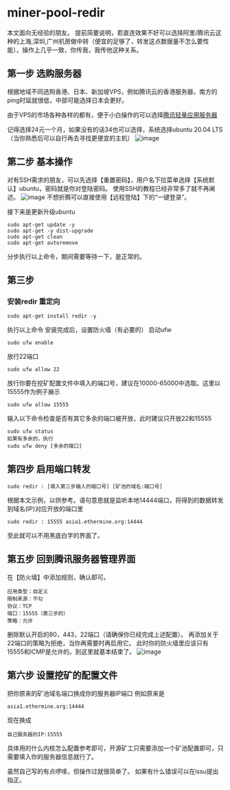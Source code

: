 # miner-pool-redir
本文面向无经验的朋友。
提前简要说明，若直连效果不好可以选择阿里/腾讯云这种的上海,深圳,广州机房做中转（便宜的足够了，转发这点数据量不怎么要性能），操作上几乎一致，你传我，我传他这种关系。

## 第一步 选购服务器
根据地域不同选购香港、日本、新加坡VPS，例如腾讯云的香港服务器，南方的ping时延就很低，中部可能选择日本会更好。

由于VPS的市场各种各样的都有，便于小白操作的可以选择<a href="https://cloud.tencent.com/product/lighthouse" target="_blank">腾讯轻量应用服务器</a>

记得选择24元一个月，如果没有的话34也可以选择，系统选择ubuntu 20.04 LTS
（当你熟悉后可以自行再去寻找更便宜的主机）
![image](https://github.com/HakozakiSerikaP/miner-pool-redir/blob/main/imgae/tencentcloud.png)
## 第二步 基本操作
对有SSH需求的朋友，可以先选择【重置密码】，用户名下拉菜单选择【系统默认】ubuntu，密码就是你对登陆密码。
使用SSH的教程已经非常多了就不再阐述。
![image](https://github.com/HakozakiSerikaP/miner-pool-redir/blob/main/imgae/tencent_set.png)
不想折腾可以直接使用【远程登陆】下的“一键登录”。

接下来是更新升级ubuntu
```
sudo apt-get update -y
sudo apt-get -y dist-upgrade
sudo apt-get clean
sudo apt-get autoremove
```
分步执行以上命令，期间需要等待一下，是正常的。
## 第三步 
### 安装redir 重定向
```
sudo apt-get install redir -y
```
执行以上命令
安装完成后，设置防火墙（有必要的）
启动ufw
```
sudo ufw enable
```
放行22端口
```
sudo ufw allow 22
```
放行你要在挖矿配置文件中填入的端口号，建议在10000-65000中选取。这里以15555作为例子展示
```
sudo ufw allow 15555
```
输入以下命令检查是否有其它多余的端口被开放，此时建议只开放22和15555
```
sudo ufw status
如果有多余的，执行
sudo ufw deny [多余的端口]
```
## 第四步 启用端口转发
```
sudo redir : [填入第三步输入的端口号] [矿池的域名:端口号]
```
根据本文示例，以供参考。语句意思就是监听本地14444端口，将得到的数据转发到域名(IP)对应开放的端口里
```
sudo redir : 15555 asia1.ethermine.org:14444
```
至此就可以不用黑底白字的界面了。
## 第五步 回到腾讯服务器管理界面
在【防火墙】中添加规则，确认即可。
```
应用类型：自定义
限制来源：不勾
协议：TCP
端口：15555（第三步的）
策略：允许
```
删除默认开启的80，443，22端口（请确保你已经完成上述配置）。
再添加关于22端口的策略为拒绝，当你再需要时再启用它。
此时你的防火墙里应该只有15555和ICMP是允许的。到这里就基本结束了。
![image](https://github.com/HakozakiSerikaP/miner-pool-redir/blob/main/imgae/tencent_fw.png)
## 第六步 设置挖矿的配置文件
把你原来的矿池域名端口换成你的服务器IP端口
例如原来是
```
asia1.ethermine.org:14444
```
现在换成
```
自己服务器的IP:15555
```
具体用的什么内核怎么配置参考即可，开源矿工只需要添加一个矿池配置即可，只需要填入你的服务器信息就行了。


虽然自己写的有点啰嗦，但操作过就很简单了。 如果有什么错误可以在issu提出指正。
